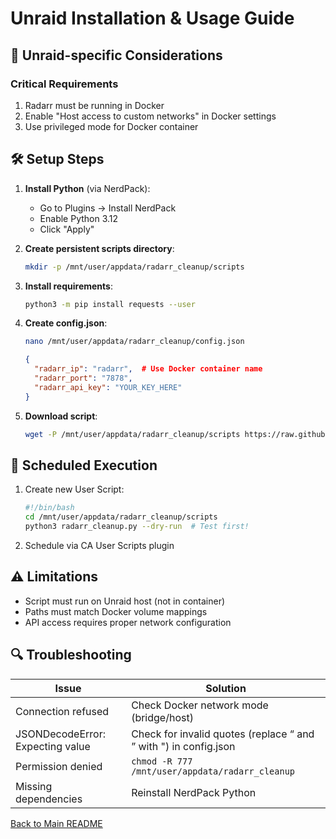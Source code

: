 # Unraid Installation & Usage Guide

## 🐳 Unraid-specific Considerations

### Critical Requirements
1. Radarr must be running in Docker
2. Enable "Host access to custom networks" in Docker settings
3. Use privileged mode for Docker container

## 🛠️ Setup Steps

1. **Install Python** (via NerdPack):
   - Go to Plugins → Install NerdPack
   - Enable Python 3.12
   - Click "Apply"

2. **Create persistent scripts directory**:
   ```bash
   mkdir -p /mnt/user/appdata/radarr_cleanup/scripts
   ```

3. **Install requirements**:
   ```bash
   python3 -m pip install requests --user
   ```

4. **Create config.json**:
   ```bash
   nano /mnt/user/appdata/radarr_cleanup/config.json
   ```
   ```json
   {
     "radarr_ip": "radarr",  # Use Docker container name
     "radarr_port": "7878",
     "radarr_api_key": "YOUR_KEY_HERE"
   }
   ```

5. **Download script**:
   ```bash
   wget -P /mnt/user/appdata/radarr_cleanup/scripts https://raw.githubusercontent.com/bizzkoot/radarr_cleanup/main/radarr_cleanup.py
   ```

## 🚀 Scheduled Execution
1. Create new User Script:
   ```bash
   #!/bin/bash
   cd /mnt/user/appdata/radarr_cleanup/scripts
   python3 radarr_cleanup.py --dry-run  # Test first!
   ```

2. Schedule via CA User Scripts plugin

## ⚠️ Limitations
- Script must run on Unraid host (not in container)
- Paths must match Docker volume mappings
- API access requires proper network configuration

## 🔍 Troubleshooting
| Issue | Solution |
|-------|----------|
| Connection refused | Check Docker network mode (bridge/host) |
| JSONDecodeError: Expecting value | Check for invalid quotes (replace “ and ” with ") in config.json |
| Permission denied | `chmod -R 777 /mnt/user/appdata/radarr_cleanup` |
| Missing dependencies | Reinstall NerdPack Python |

[Back to Main README](../README.md)
